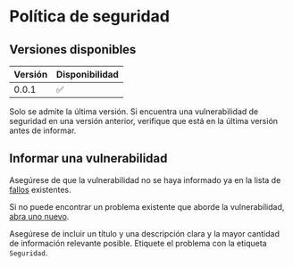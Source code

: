 # Política de seguridad

## Versiones disponibles

Versión | Disponibilidad         
------- | ------------------
0.0.1 | ✅

Solo se admite la última versión. Si encuentra una vulnerabilidad de seguridad en una versión anterior, verifique que está en la última versión antes de informar.


## Informar una vulnerabilidad

Asegúrese de que la vulnerabilidad no se haya informado ya en la lista de [fallos] existentes.

Si no puede encontrar un problema existente que aborde la vulnerabilidad, [abra uno nuevo][new-issue].

Asegúrese de incluir un título y una descripción clara y la mayor cantidad de información relevante posible.
Etiquete el problema con la etiqueta `Seguridad`.


[fallos]: https://github.com/Natalio-R/habituo-web/issues
[new-issue]: https://github.com/Natalio-R/habituo-web/issues/new